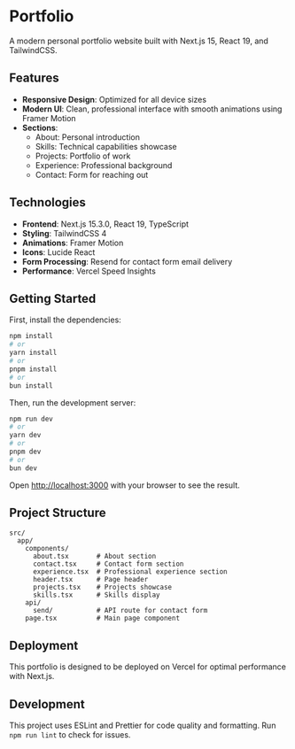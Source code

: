 # Portfolio

A modern personal portfolio website built with Next.js 15, React 19, and TailwindCSS.

## Features

- **Responsive Design**: Optimized for all device sizes
- **Modern UI**: Clean, professional interface with smooth animations using Framer Motion
- **Sections**:
  - About: Personal introduction
  - Skills: Technical capabilities showcase
  - Projects: Portfolio of work
  - Experience: Professional background
  - Contact: Form for reaching out

## Technologies

- **Frontend**: Next.js 15.3.0, React 19, TypeScript
- **Styling**: TailwindCSS 4
- **Animations**: Framer Motion
- **Icons**: Lucide React
- **Form Processing**: Resend for contact form email delivery
- **Performance**: Vercel Speed Insights

## Getting Started

First, install the dependencies:

```bash
npm install
# or
yarn install
# or
pnpm install
# or
bun install
```

Then, run the development server:

```bash
npm run dev
# or
yarn dev
# or
pnpm dev
# or
bun dev
```

Open [http://localhost:3000](http://localhost:3000) with your browser to see the result.

## Project Structure

```
src/
  app/
    components/
      about.tsx       # About section
      contact.tsx     # Contact form section
      experience.tsx  # Professional experience section
      header.tsx      # Page header
      projects.tsx    # Projects showcase
      skills.tsx      # Skills display
    api/
      send/           # API route for contact form
    page.tsx          # Main page component
```

## Deployment

This portfolio is designed to be deployed on Vercel for optimal performance with Next.js.

## Development

This project uses ESLint and Prettier for code quality and formatting. Run `npm run lint` to check for issues.
